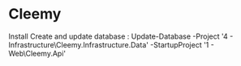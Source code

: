 # Cleemy

Install 
Create and update database : 
Update-Database -Project '4 - Infrastructure\Cleemy.Infrastructure.Data' -StartupProject '1 - Web\Cleemy.Api'
